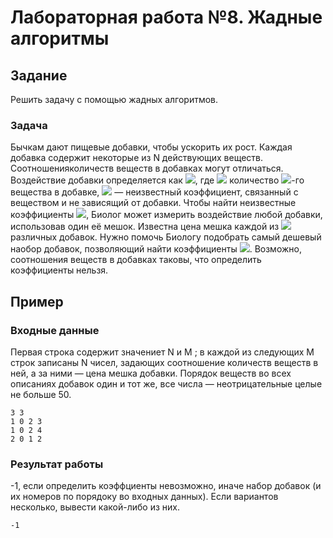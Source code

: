 # Лабораторная работа №8. Жадные алгоритмы #
## Задание ##
Решить задачу с помощью жадных алгоритмов.

### Задача ###
Бычкам дают пищевые добавки, чтобы ускорить их рост. Каждая добавка содержит некоторые из N действующих веществ. Соотношенияколичеств веществ в добавках
могут отличаться. Воздействие добавки определяется как
<img src="https://render.githubusercontent.com/render/math?math=\prod_{i=1}^N c_i a_i">, где
<img src="https://render.githubusercontent.com/render/math?math=a_i"> количество <img src="https://render.githubusercontent.com/render/math?math=i">-го вещества в добавке, <img src="https://render.githubusercontent.com/render/math?math=c_i"> — неизвестный коэффициент,
связанный с веществом и не зависящий от добавки. Чтобы найти неизвестные коэффициенты <img src="https://render.githubusercontent.com/render/math?math=c_i">,
Биолог может измерить воздействие любой добавки, использовав один
её мешок. Известна цена мешка каждой из <img src="https://render.githubusercontent.com/render/math?math=M (M ≥ N )"> различных добавок.
Нужно помочь Биологу подобрать самый дешевый наобор добавок, позволяющий
найти коэффициенты <img src="https://render.githubusercontent.com/render/math?math=c_i">.
Возможно, соотношения веществ в добавках таковы, что определить коэффициенты нельзя.

## Пример ##
### Входные данные ###
Первая строка содержит значениет N и M ; в каждой из следующих M строк записаны N чисел, задающих соотношение количеств веществ в ней,
а за ними — цена мешка добавки. Порядок веществ во всех описаниях добавок один и тот же, все числа — неотрицательные целые не больше 50.

```
3 3
1 0 2 3
1 0 2 4
2 0 1 2
```

### Результат работы ###
-1, если определить коэффциенты невозможно, иначе набор добавок (и их номеров по порядоку во входных данных). Если вариантов несколько, вывести какой-либо из них.
```
-1
```
